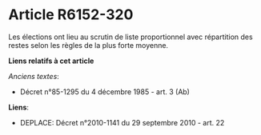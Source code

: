 # Article R6152-320

Les élections ont lieu au scrutin de liste proportionnel avec répartition des restes selon les règles de la plus forte
moyenne.

**Liens relatifs à cet article**

_Anciens textes_:

  - Décret n°85-1295 du 4 décembre 1985 - art. 3 (Ab)

**Liens**:

  - DEPLACE: Décret n°2010-1141 du 29 septembre 2010 - art. 22
